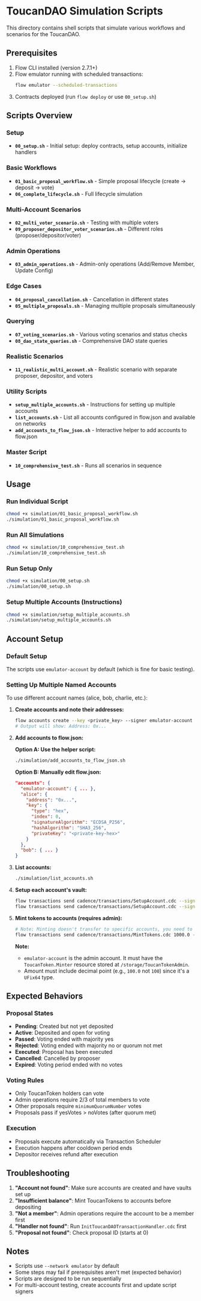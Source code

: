 # ToucanDAO Simulation Scripts

This directory contains shell scripts that simulate various workflows and scenarios for the ToucanDAO.

## Prerequisites

1. Flow CLI installed (version 2.7.1+)
2. Flow emulator running with scheduled transactions:
   ```bash
   flow emulator --scheduled-transactions
   ```
3. Contracts deployed (run `flow deploy` or use `00_setup.sh`)

## Scripts Overview

### Setup
- **`00_setup.sh`** - Initial setup: deploy contracts, setup accounts, initialize handlers

### Basic Workflows
- **`01_basic_proposal_workflow.sh`** - Simple proposal lifecycle (create → deposit → vote)
- **`06_complete_lifecycle.sh`** - Full lifecycle simulation

### Multi-Account Scenarios
- **`02_multi_voter_scenario.sh`** - Testing with multiple voters
- **`09_proposer_depositor_voter_scenarios.sh`** - Different roles (proposer/depositor/voter)

### Admin Operations
- **`03_admin_operations.sh`** - Admin-only operations (Add/Remove Member, Update Config)

### Edge Cases
- **`04_proposal_cancellation.sh`** - Cancellation in different states
- **`05_multiple_proposals.sh`** - Managing multiple proposals simultaneously

### Querying
- **`07_voting_scenarios.sh`** - Various voting scenarios and status checks
- **`08_dao_state_queries.sh`** - Comprehensive DAO state queries

### Realistic Scenarios
- **`11_realistic_multi_account.sh`** - Realistic scenario with separate proposer, depositor, and voters

### Utility Scripts
- **`setup_multiple_accounts.sh`** - Instructions for setting up multiple accounts
- **`list_accounts.sh`** - List all accounts configured in flow.json and available on networks
- **`add_accounts_to_flow_json.sh`** - Interactive helper to add accounts to flow.json

### Master Script
- **`10_comprehensive_test.sh`** - Runs all scenarios in sequence

## Usage

### Run Individual Script
```bash
chmod +x simulation/01_basic_proposal_workflow.sh
./simulation/01_basic_proposal_workflow.sh
```

### Run All Simulations
```bash
chmod +x simulation/10_comprehensive_test.sh
./simulation/10_comprehensive_test.sh
```

### Run Setup Only
```bash
chmod +x simulation/00_setup.sh
./simulation/00_setup.sh
```

### Setup Multiple Accounts (Instructions)
```bash
chmod +x simulation/setup_multiple_accounts.sh
./simulation/setup_multiple_accounts.sh
```

## Account Setup

### Default Setup
The scripts use `emulator-account` by default (which is fine for basic testing).

### Setting Up Multiple Named Accounts

To use different account names (alice, bob, charlie, etc.):

1. **Create accounts and note their addresses:**
   ```bash
   flow accounts create --key <private_key> --signer emulator-account --network emulator
   # Output will show: Address: 0x...
   ```

2. **Add accounts to flow.json:**
   
   **Option A: Use the helper script:**
   ```bash
   ./simulation/add_accounts_to_flow_json.sh
   ```
   
   **Option B: Manually edit flow.json:**
   ```json
   "accounts": {
     "emulator-account": { ... },
     "alice": {
       "address": "0x...",
       "key": {
         "type": "hex",
         "index": 0,
         "signatureAlgorithm": "ECDSA_P256",
         "hashAlgorithm": "SHA3_256",
         "privateKey": "<private-key-hex>"
       }
     },
     "bob": { ... }
   }
   ```

3. **List accounts:**
   ```bash
   ./simulation/list_accounts.sh
   ```

4. **Setup each account's vault:**
   ```bash
   flow transactions send cadence/transactions/SetupAccount.cdc --signer alice --network emulator
   flow transactions send cadence/transactions/SetupAccount.cdc --signer bob --network emulator
   ```

5. **Mint tokens to accounts (requires admin):**
   ```bash
   # Note: Minting doesn't transfer to specific accounts, you need to transfer after minting
   flow transactions send cadence/transactions/MintTokens.cdc 1000.0 --signer emulator-account --network emulator
   ```
   **Note:** 
   - `emulator-account` is the admin account. It must have the `ToucanToken.Minter` resource stored at `/storage/ToucanTokenAdmin`.
   - Amount must include decimal point (e.g., `100.0` not `100`) since it's a `UFix64` type.

## Expected Behaviors

### Proposal States
- **Pending**: Created but not yet deposited
- **Active**: Deposited and open for voting
- **Passed**: Voting ended with majority yes
- **Rejected**: Voting ended with majority no or quorum not met
- **Executed**: Proposal has been executed
- **Cancelled**: Cancelled by proposer
- **Expired**: Voting period ended with no votes

### Voting Rules
- Only ToucanToken holders can vote
- Admin operations require 2/3 of total members to vote
- Other proposals require `minimumQuorumNumber` votes
- Proposals pass if yesVotes > noVotes (after quorum met)

### Execution
- Proposals execute automatically via Transaction Scheduler
- Execution happens after cooldown period ends
- Depositor receives refund after execution

## Troubleshooting

1. **"Account not found"**: Make sure accounts are created and have vaults set up
2. **"Insufficient balance"**: Mint ToucanTokens to accounts before depositing
3. **"Not a member"**: Admin operations require the account to be a member first
4. **"Handler not found"**: Run `InitToucanDAOTransactionHandler.cdc` first
5. **"Proposal not found"**: Check proposal ID (starts at 0)

## Notes

- Scripts use `--network emulator` by default
- Some steps may fail if prerequisites aren't met (expected behavior)
- Scripts are designed to be run sequentially
- For multi-account testing, create accounts first and update script signers

